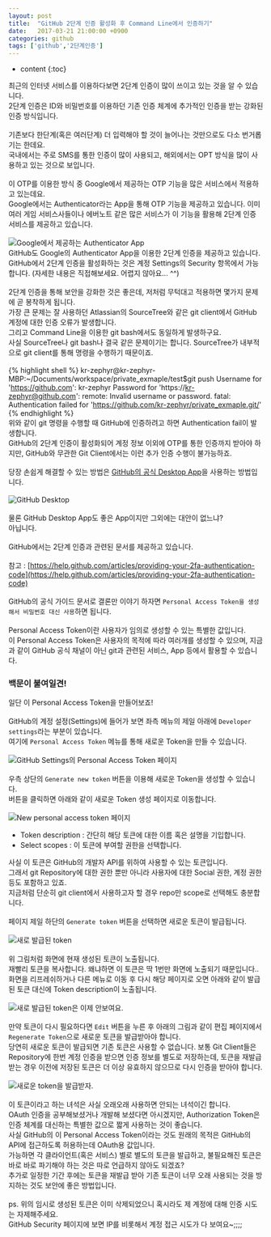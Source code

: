 ```yaml
---
layout: post
title:  "GitHub 2단계 인증 활성화 후 Command Line에서 인증하기"
date:   2017-03-21 21:00:00 +0900
categories: github
tags: ['github','2단계인증']
---
```


* content
{:toc}

최근의 인터넷 서비스를 이용하다보면 2단계 인증이 많이 쓰이고 있는 것을 알 수 있습니다.  
2단계 인증은 ID와 비밀번호를 이용하던 기존 인증 체계에 추가적인 인증을 받는 강화된 인증 방식입니다.  
<br/>
기존보다 한단계(혹은 여러단계) 더 입력해야 할 것이 늘어나는 것만으로도 다소 번거롭기는 한데요.  
국내에서는 주로 SMS를 통한 인증이 많이 사용되고, 해외에서는 OPT 방식을 많이 사용하고 있는 것으로 보입니다.  
<br/>
이 OTP를 이용한 방식 중 Google에서 제공하는 OTP 기능을 많은 서비스에서 적용하고 있는데요.  
Google에서는 Authenticator라는 App을 통해 OTP 기능을 제공하고 있습니다. 이미 여러 게임 서비스사들이나 에버노트 같은 많은 서비스가 이 기능을 활용해 2단계 인증 서비스를 제공하고 있습니다.  
<br/>
![Google에서 제공하는 Authenticator App](/asserts/2017-03-21-github-2fa-git-cli/DSC05520.jpg)
<br/>
GitHub도 Google의 Authenticator App을 이용한 2단계 인증을 제공하고 있습니다.  
GitHub에서 2단계 인증을 활성화하는 것은 계정 Settings의 Security 항목에서 가능합니다. (자세한 내용은 직접해보세요. 어렵지 않아요... ^^)  
<br/>
2단계 인증을 통해 보안을 강화한 것은 좋은데, 저처럼 무턱대고 적용하면 몇가지 문제에 곧 봉착하게 됩니다.  
가장 큰 문제는 잘 사용하던 Atlassian의 SourceTree와 같은 git client에서 GitHub 계정에 대한 인증 오류가 발생합니다.  
그리고 Command Line을 이용한 git bash에서도 동일하게 발생하구요.  
사실 SourceTree나 git bash나 결국 같은 문제이기는 합니다. SourceTree가 내부적으로 git client를 통해 명령을 수행하기 때문이죠.  
<br/>
{% highlight shell %}
kr-zephyr@kr-zephyr-MBP:~/Documents/workspace/private_exmaple/test$git push
Username for 'https://github.com': kr-zephyr
Password for 'https://kr-zephyr@github.com': 
remote: Invalid username or password.
fatal: Authentication failed for 'https://github.com/kr-zephyr/private_exmaple.git/'
{% endhighlight %}
<br/>
위와 같이 git 명령을 수행할 때 GitHub에 인증하려고 하면 Authentication fail이 발생합니다.  
GitHub의 2단계 인증이 활성화되어 계정 정보 이외에 OTP를 통한 인증까지 받아야 하지만, GitHub와 무관한 Git Client에서는 이런 추가 인증 수행이 불가능하죠.  
<br/>
당장 손쉽게 해결할 수 있는 방법은 [GitHub의 공식 Desktop App](https://desktop.github.com)을 사용하는 방법입니다.  
<br/>
![GitHub Desktop](/asserts/2017-03-21-github-2fa-git-cli/01.jpg)  
<br/>
물론 GitHub Desktop App도 좋은 App이지만 그외에는 대안이 없느냐?  
아닙니다.  
<br/>
GitHub에서는 2단계 인증과 관련된 문서를 제공하고 있습니다.  
<br/>
참고 : [https://help.github.com/articles/providing-your-2fa-authentication-code](https://help.github.com/articles/providing-your-2fa-authentication-code)  
<br/>
GitHub의 공식 가이드 문서로 결론만 이야기 하자면 `Personal Access Token을 생성해서 비밀번호 대신 사용`하면 됩니다.  
<br/>
Personal Access Token이란 사용자가 임의로 생성할 수 있는 특별한 값입니다.  
이 Personal Access Token은 사용자의 목적에 따라 여러개를 생성할 수 있으며, 지금과 같이 GitHub 공식 채널이 아닌 git과 관련된 서비스, App 등에서 활용할 수 있습니다.  

### 백문이 불여일견!  

일단 이 Personal Access Token을 만들어보죠!  
<br/>
GitHub의 계정 설정(Settings)에 들어가 보면 좌측 메뉴의 제일 아래에 `Developer settings`라는 부분이 있습니다.  
여기에 `Personal Access Token` 메뉴를 통해 새로운 Token을 만들 수 있습니다.  
<br/>
![GitHub Settings의 Personal Access Token 페이지](/asserts/2017-03-21-github-2fa-git-cli/02.jpg)  
<br/>
우측 상단의 `Generate new token` 버튼을 이용해 새로운 Token을 생성할 수 있습니다.  
버튼을 클릭하면 아래와 같이 새로운 Token 생성 페이지로 이동합니다.  
<br/>
![New personal access token 페이지](/asserts/2017-03-21-github-2fa-git-cli/03.jpg)  

- Token description : 간단히 해당 토큰에 대한 이름 혹은 설명을 기입합니다.
- Select scopes : 이 토큰에 부여할 권한을 선택합니다.

사실 이 토큰은 GitHub의 개발자 API를 위하여 사용할 수 있는 토큰입니다.  
그래서 git Repository에 대한 권한 뿐만 아니라 사용자에 대한 Social 권한, 계정 권한 등도 포함하고 있죠.  
지금처럼 단순히 git client에서 사용하고자 할 경우 repo만 scope로 선택해도 충분합니다.  
<br/>
페이지 제일 하단의 `Generate token` 버튼을 선택하면 새로운 토큰이 발급됩니다.  
<br/>
![새로 발급된 token](/asserts/2017-03-21-github-2fa-git-cli/04.jpg)  
<br/>
위 그림처럼 화면에 현재 생성된 토큰이 노출됩니다.  
재빨리 토큰을 복사합니다. 왜냐하면 이 토큰은 딱 1번만 화면에 노출되기 때문입니다..  
화면을 리프레쉬하거나 다른 메뉴로 이동 후 다시 해당 페이지로 오면 아래와 같이 발급된 토큰 대신에 Token description이 노출됩니다.  
<br/>
![새로 발급된 token은 이제 안보여요.](/asserts/2017-03-21-github-2fa-git-cli/05.jpg)  
<br/>
만약 토큰이 다시 필요하다면 `Edit` 버튼을 누른 후 아래의 그림과 같이 편집 페이지에서 `Regenerate Token`으로 새로운 토큰을 발급받아야 합니다.  
당연히 새로운 토큰이 발급되면 기존 토큰은 사용할 수 없습니다. 보통 Git Client들은 Repository에 한번 계정 인증을 받으면 인증 정보를 별도로 저장하는데, 토큰을 재발급 받는 경우 이전에 저장된 토큰은 더 이상 유효하지 않으므로 다시 인증을 받아야 합니다.  
<br/>
![새로운 token을 발급받자.](/asserts/2017-03-21-github-2fa-git-cli/06.jpg)  
<br/>
이 토큰이라고 하는 녀석은 사실 오래오래 사용하면 안되는 녀석이긴 합니다.  
OAuth 인증을 공부해보셨거나 개발해 보셨다면 아시겠지만, Authorization Token은 인증 체계를 대신하는 특별한 값으로 짧게 사용하는 것이 좋습니다.  
사실 GitHub의 이 Personal Access Token이라는 것도 원래의 목적은 GitHub의 API에 접근하도록 허용하는데 OAuth용 값입니다.  
가능하면 각 클라이언트(혹은 서비스) 별로 별도의 토큰을 발급하고, 불필요해진 토큰은 바로 바로 파기해야 하는 것은 따로 언급하지 않아도 되겠죠?  
추가로 일정한 기간 후에는 토큰을 재발급 받아 기존 토큰이 너무 오래 사용되는 것을 방지하는 것도 보안에 좋은 방법입니다.  
<br/>
ps. 
위의 임시로 생성된 토큰은 이미 삭제되었으니 혹시라도 제 계정에 대해 인증 시도는 자제해주세요.  
GitHub Security 페이지에 보면 IP를 비롯해서 계정 접근 시도가 다 보여요~;;;;